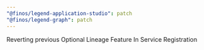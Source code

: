 ```yaml
---
"@finos/legend-application-studio": patch
"@finos/legend-graph": patch
---
```


Reverting previous Optional Lineage Feature In Service Registration
